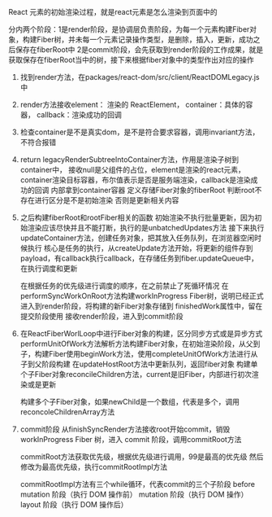 React 元素的初始渲染过程，就是react元素是怎么渲染到页面中的

分内两个阶段：1是render阶段，是协调层负责阶段，为每一个元素构建Fiber对象，构建Fiber树，并未每一个元素记录操作类型，是删除，插入，更新，成功之后保存在fiberRoot中
             2是commit阶段，会先获取到render阶段的工作成果，就是获取保存在fiberRoot当中的树，接下来根据fiber对象中的类型作出对应的操作

1. 找到render方法，在packages/react-dom/src/client/ReactDOMLegacy.js中
2. render方法接收element：
   渲染的 ReactElement，
   container：具体的容器，
   callback：渲染成功的回调
3. 检查container是不是真实dom，是不是符合要求容器，调用invariant方法，不符合报错
4. return legacyRenderSubtreeIntoContainer方法，作用是渲染子树到container中，
   接收null是父组件的占位，element是渲染的react元素，container渲染目标容器，布尔值表示是否是服务端渲染，callback是渲染成功的回调
   内部拿到container容器
   定义存储Fiber对象的fiberRoot
   判断root不存在进行区分是不是初始渲染
   否则是更新相关内容
5. 之后构建fiberRoot和rootFiber相关的函数
   初始渲染不执行批量更新，因为初始渲染应该尽快并且不能打断，执行的是unbatchedUpdates方法
   接下来执行updateContainer方法，创建任务对象，把其放入任务队列，在浏览器空闲时候执行
     核心是任务的执行，从createUpdate方法开始，将更新的组件存到payload，有callback执行callback，在存储任务到fiber.updateQueue中，在执行调度和更新
   
   在根据任务的优先级进行调度的顺序，在之前禁止了死循环情况
   在performSyncWorkOnRoot方法构建workInProgress Fiber树，说明已经正式进入到render阶段，将构建的新Fiber对象存储到 finishedWork属性中，留在提交阶段使用
   接收render阶段，进入到commit阶段

6. 在ReactFiberWorlLoop中进行Fiber对象的构建，区分同步方式或是异步方式
   performUnitOfWork方法解析方法构建Fiber对象，在初始渲染阶段，从父到子，构建Fiber使用beginWork方法，使用completeUnitOfWork方法进行从子到父阶段构建
   在updateHostRoot方法中更新队列，返回fiber对象
   构建单个子Fiber对象reconcileChildren方法，current是旧Fiber，内部进行初次渲染或是更新

   构建多个子Fiber对象，如果newChild是一个数组，代表是多个，调用reconcoleChildrenArray方法

7. commit阶段
   从finishSyncRender方法接收root开始commit，销毁 workInProgress Fiber 树，进入 commit 阶段，调用commitRoot方法

   commitRoot方法获取优先级，根据优先级进行调用，99是最高的优先级
   然后修改为最高优先级，执行commitRootImpl方法

   commitRootImpl方法有三个while循环，代表commit的三个子阶段
   before mutation 阶段（执行 DOM 操作前）
   mutation 阶段（执行 DOM 操作）
   layout 阶段（执行 DOM 操作后）

   